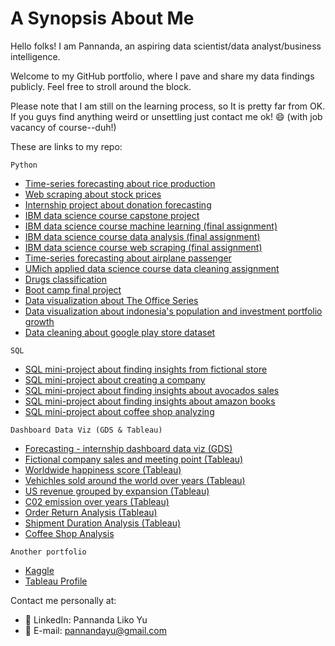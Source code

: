# A Synopsis About Me
Hello folks! I am Pannanda, an aspiring data scientist/data analyst/business intelligence.

Welcome to my GitHub portfolio, where I pave and share my data findings publicly. Feel free to stroll around the block.

Please note that I am still on the learning process, so It is pretty far from OK. If you guys find anything weird or unsettling just contact me ok! 😄 (with job vacancy of course--duh!)

These are links to my repo:

`Python`
  - [Time-series forecasting about rice production](https://github.com/pannandayu/RiceProduction_TimeSeriesForecasting)
  - [Web scraping about stock prices](https://github.com/pannandayu/WebScrapingProject_StockPrice)
  - [Internship project about donation forecasting](https://github.com/pannandayu/InternshipProject_DonationForecasting)
  - [IBM data science course capstone project](https://github.com/pannandayu/IBMDataScience_CapstoneProject)
  - [IBM data science course machine learning (final assignment)](https://github.com/pannandayu/IBMDataScience_MachineLearning_FinalAssignment)
  - [IBM data science course data analysis (final assignment)](https://github.com/pannandayu/IBMDataScience_DataAnalysis_FinalAssignment)
  - [IBM data science course web scraping (final assignment)](https://github.com/pannandayu/IBMDataScience_WebScraping_FinalAssignment)
  - [Time-series forecasting about airplane passenger](https://github.com/pannandayu/AirplanePassenger_TimeSeriesForecasting)
  - [UMich applied data science course data cleaning assignment](https://github.com/pannandayu/DataCleaning_AppliedDataScience_Assignment3)
  - [Drugs classification](https://github.com/pannandayu/MachineLearningClassification_Drugs)
  - [Boot camp final project](https://github.com/pannandayu/MachineLearningClassification_PredictChurnRiskRate_HackerEarth)
  - [Data visualization about The Office Series](https://github.com/pannandayu/DataVisualization_TheOffice)
  - [Data visualization about indonesia's population and investment portfolio growth](https://github.com/pannandayu/Simple_DataVisualization)
  - [Data cleaning about google play store dataset](https://github.com/pannandayu/DataCleaning-Processing_GooglePlayStore)
  
`SQL`
  - [SQL mini-project about finding insights from fictional store](https://github.com/pannandayu/SQL_Exercise_StoreAttributes/tree/main)
  - [SQL mini-project about creating a company](https://github.com/pannandayu/SQLProject_FictionCompany)
  - [SQL mini-project about finding insights about avocados sales](https://github.com/pannandayu/avocados_sql)
  - [SQL mini-project about finding insights about amazon books](https://github.com/pannandayu/amazon_books)
  - [SQL mini-project about coffee shop analyzing](https://github.com/pannandayu/SQL_CoffeeShopAnalysis/tree/main)

`Dashboard Data Viz (GDS & Tableau)`
  - [Forecasting - internship dashboard data viz (GDS)](https://datastudio.google.com/reporting/19c78da4-4a85-4b05-9c04-71d0e4a1cac5)
  - [Fictional company sales and meeting point (Tableau)](https://public.tableau.com/authoring/FictionalCompanySalesTarget/Sheet1#1)
  - [Worldwide happiness score (Tableau)](https://public.tableau.com/app/profile/pannanda/viz/WorldHappiness_16577053194030/Dashboard1)
  - [Vehichles sold around the world over years (Tableau)](https://public.tableau.com/app/profile/pannanda/viz/VehiclesSoldAroundTheWorld_16577056155350/Sheet2)
  - [US revenue grouped by expansion (Tableau)](https://public.tableau.com/app/profile/pannanda/viz/USRevenue/Sheet2)
  - [C02 emission over years (Tableau)](https://public.tableau.com/app/profile/pannanda/viz/CO2Emission_16577050994300/Dashboard1)
  - [Order Return Analysis (Tableau)](https://public.tableau.com/app/profile/pannanda/viz/AnalyzingOrderReturn/Dashboard1)
  - [Shipment Duration Analysis (Tableau)](https://public.tableau.com/app/profile/pannanda/viz/OrderShippingAnalysis/Dashboard1)
  - [Coffee Shop Analysis](https://public.tableau.com/app/profile/pannanda/viz/CoffeeShopAnalysis_16600290495830/Dashboard1)

`Another portfolio`
- [Kaggle](https://www.kaggle.com/pannandalikoyu/code)
- [Tableau Profile](https://public.tableau.com/app/profile/pannanda)

Contact me personally at:
- 👨 LinkedIn: Pannanda Liko Yu
- 📧 E-mail: pannandayu@gmail.com
